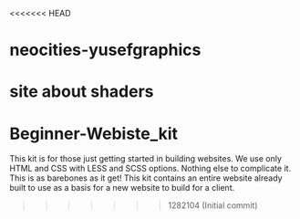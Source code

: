 <<<<<<< HEAD
# neocities-yusefgraphics
site about shaders
=======
# Beginner-Webiste_kit
This kit is for those just getting started in building websites.  We use only HTML and CSS with LESS and SCSS options.  Nothing else to complicate it.  This is as barebones as it get! This kit contains an entire website already built to use as a basis for a new website to build for a client. 
>>>>>>> 1282104 (Initial commit)
